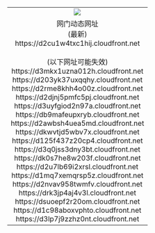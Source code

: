 ﻿<table>
  <tr></tr>
  <tr><td colspan=2 align=center><img src="https://d2cu1w4txc1hij.cloudfront.net/Up/oGate.jpg" /></td></tr>
  <tr><td colspan=2 align=center>网门动态网址<br/>(最新)
<br>https://d2cu1w4txc1hij.cloudfront.net
<br/><br/>(以下网址可能失效)
<br>https://d3mkx1uzna012h.cloudfront.net
<br>https://d203yk37uxqqhy.cloudfront.net
<br>https://d2rme8khh4o00z.cloudfront.net
<br>https://d2djnj5pmfc5pj.cloudfront.net
<br>https://d3uyfgiod2n97a.cloudfront.net
<br>https://db9mafeupxryb.cloudfront.net
<br>https://d2awbsh4uea5md.cloudfront.net
<br>https://dkwvtjd5wbv7x.cloudfront.net
<br>https://d125f437z20cp4.cloudfront.net
<br>https://d3q0jss3dny3bt.cloudfront.net
<br>https://dk0s7he8w203f.cloudfront.net
<br>https://d2u7lb69i2xrsl.cloudfront.net
<br>https://d1mq7xemqrsp5z.cloudfront.net
<br>https://d2nvav958twmfv.cloudfront.net
<br>https://drk3jp4aj4v3l.cloudfront.net
<br>https://dsuoepf2r20om.cloudfront.net
<br>https://d1c98aboxvphto.cloudfront.net
<br>https://d3lp7j9zzhz0nt.cloudfront.net
    </td>
  </tr>
</table>

